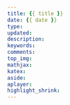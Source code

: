 ```yaml
---
title: {{ title }}
date: {{ date }}
type:
updated: 
description:
keywords:
comments:
top_img:
mathjax:
katex:
aside:
aplayer:
highlight_shrink:
---
```

